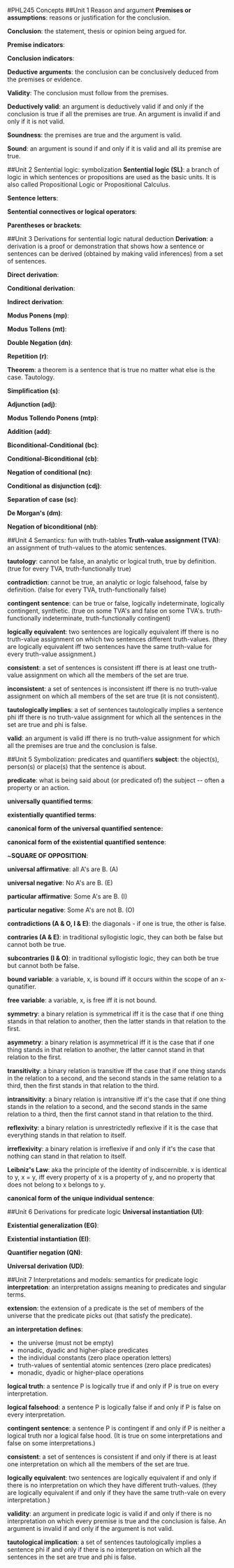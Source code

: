#PHL245 Concepts
##Unit 1 Reason and argument
**Premises or assumptions**: reasons or justification for the conclusion.

**Conclusion**: the statement, thesis or opinion being argued for.

**Premise indicators**:

**Conclusion indicators**:

**Deductive arguments**: the conclusion can be conclusively deduced from the premises or evidence.

**Validity**: The conclusion must follow from the premises.

**Deductively valid**: an argument is deductively valid if and only if the conclusion is true if all the premises are true. An argument is invalid if and only if it is not valid.

**Soundness**: the premises are true and the argument is valid.

**Sound**: an argument is sound if and only if it is valid and all its premise are true.

##Unit 2 Sentential logic: symbolization
**Sentential logic (SL)**: a branch of logic in which sentences or propositions are used as the basic units. It is also called Propositional Logic or Propositional Calculus.

**Sentence letters**:

**Sentential connectives or logical operators**:

**Parentheses or brackets**:

##Unit 3 Derivations for sentential logic natural deduction
**Derivation**: a derivation is a proof or demonstration that shows how a sentence or sentences can be derived (obtained by making valid inferences) from a set of sentences.

**Direct derivation**:

**Conditional derivation**:

**Indirect derivation**:

**Modus Ponens (mp)**:

**Modus Tollens (mt)**:

**Double Negation (dn)**:

**Repetition (r)**:

**Theorem**: a theorem is a sentence that is true no matter what else is the case. Tautology.

**Simplification (s)**:

**Adjunction (adj)**:

**Modus Tollendo Ponens (mtp)**:

**Addition (add)**:

**Biconditional-Conditional (bc)**:

**Conditional-Biconditional (cb)**:

**Negation of conditional (nc)**:

**Conditional as disjunction (cdj)**:

**Separation of case (sc)**:

**De Morgan's (dm)**:

**Negation of biconditional (nb)**:

##Unit 4 Semantics: fun with truth-tables
**Truth-value assignment (TVA)**: an assignment of truth-values to the atomic sentences.

**tautology**: cannot be false, an analytic or logical truth, true by definition. (true for every TVA, truth-functionally true)

**contradiction**: cannot be true, an analytic or logic falsehood, false by definition. (false for every TVA, truth-functionally false)

**contingent sentence**: can be true or false, logically indeterminate, logically contingent, synthetic. (true on some TVA's and false on some TVA's. truth-functionally indeterminate, truth-functionally contingent)

**logically equivalent**: two sentences are logically equivalent iff there is no truth-value assignment on which two sentences different truth-values. (they are logically equivalent iff two sentences have the same truth-value for every truth-value assignment.)

**consistent**: a set of sentences is consistent iff there is at least one truth-value assignment on which all the members of the set are true.

**inconsistent**: a set of sentences is inconsistent iff there is no truth-value assignment on which all members of the set are true (it is not consistent).

**tautologically implies**: a set of sentences tautologically implies a sentence phi iff there is no truth-value assignment for which all the sentences in the set are true and phi is false.

**valid**: an argument is valid iff there is no truth-value assignment for which all the premises are true and the conclusion is false.

##Unit 5 Symbolization: predicates and quantifiers
**subject**: the object(s), person(s) or place(s) that the sentence is about.

**predicate**: what is being said about (or predicated of) the subject -- often a property or an action.

**universally quantified terms**:

**existentially quantified terms**:

**canonical form of the universal quantified sentence:**

**canonical form of the existential quantified sentence**:

~**SQUARE OF OPPOSITION**:

**universal affirmative**: all A's are B. (A)

**universal negative**: No A's are B. (E)

**particular affirmative**: Some A's are B. (I)

**particular negative**: Some A's are not B. (O)

**contradictions (A & O, I & E)**: the diagonals - if one is true, the other is false.

**contraries (A & E)**: in traditional syllogistic logic, they can both be false but cannot both be true.

**subcontraries (I & O)**: in traditional syllogistic logic, they can both be true but cannot both be false.

**bound variable**: a variable, x, is bound iff it occurs within the scope of an x-qunatifier.

**free variable**: a variable, x, is free iff it is not bound.

**symmetry**: a binary relation is symmetrical iff it is the case that if one thing stands in that relation to another, then the latter stands in that relation to the first.

**asymmetry**: a binary relation is asymmetrical iff it is the case that if one thing stands in that relation to another, the latter cannot stand in that relation to the first.

**transitivity**: a binary relation is transitive iff the case that if one thing stands in the relation to a second, and the second stands in the same relation to a third, then the first stands in that relation to the third.

**intransitivity**: a binary relation is intransitive iff it's the case that if one thing stands in the relation to a second, and the second stands in the same relation to a third, then the first cannot stand in that relation to the third.

**reflexivity**: a binary relation is unrestrictedly reflexive if it is the case that everything stands in that relation to itself.

**irreflexivity**: a binary relation is irreflexive if and only if it's the case that nothing can stand in that relation to itself.

**Leibniz's Law**: aka the principle of the identity of indiscernible. x is identical to y, x = y, iff every property of x is a property of y, and no property that does not belong to x belongs to y.

**canonical form of the unique individual sentence**:

##Unit 6 Derivations for predicate logic
**Universal instantiation (UI)**:

**Existential generalization (EG)**:

**Existential instantiation (EI)**:

**Quantifier negation (QN)**:

**Universal derivation (UD)**:

##Unit 7 Interpretations and models: semantics for predicate logic
**interpretation**: an interpretation assigns meaning to predicates and singular terms.

**extension**: the extension of a predicate is the set of members of the universe that the predicate picks out (that satisfy the predicate).

**an interpretation defines**:
- the universe (must not be empty)
- monadic, dyadic and higher-place predicates
- the individual constants (zero place operation letters)
- truth-values of sentential atomic sentences (zero place predicates)
- monadic, dyadic or higher-place operations


**logical truth**: a sentence P is logically true if and only if P is true on every interpretation.

**logical falsehood**: a sentence P is logically false if and only if P is false on every interpretation.

**contingent sentence**: a sentence P is contingent if and only if P is neither a logical truth nor a logical false hood. (It is true on some interpretations and false on some interpretations.)

**consistent**: a set of sentences is consistent if and only if there is at least one interpretation on which all the members of the set are true.

**logically equivalent**: two sentences are logically equivalent if and only if there is no interpretation on which they have different truth-values. (they are logically equivalent if and only if they have the same truth-vale on every interpretation.)

**validity**: an argument in predicate logic is valid if and only if there is no interpretation on which every premise is true and the conclusion is false. An argument is invalid if and only if the argument is not valid.

**tautological implication**: a set of sentences tautologically implies a sentence phi if and only if there is no interpretation on which all the sentences in the set are true and phi is false.

